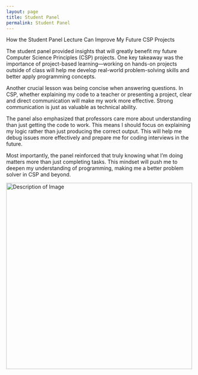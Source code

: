 ```yaml
---
layout: page
title: Student Panel
permalink: Student Panel
---
```


How the Student Panel Lecture Can Improve My Future CSP Projects

The student panel provided insights that will greatly benefit my future Computer Science Principles (CSP) projects. One key takeaway was the importance of project-based learning—working on hands-on projects outside of class will help me develop real-world problem-solving skills and better apply programming concepts.

Another crucial lesson was being concise when answering questions. In CSP, whether explaining my code to a teacher or presenting a project, clear and direct communication will make my work more effective. Strong communication is just as valuable as technical ability.

The panel also emphasized that professors care more about understanding than just getting the code to work. This means I should focus on explaining my logic rather than just producing the correct output. This will help me debug issues more effectively and prepare me for coding interviews in the future.

Most importantly, the panel reinforced that truly knowing what I’m doing matters more than just completing tasks. This mindset will push me to deepen my understanding of programming, making me a better problem solver in CSP and beyond.



 <img src="images/Screenshot 2025-01-12 at 4.36.32 PM.png" alt="Description of Image" width="500">


